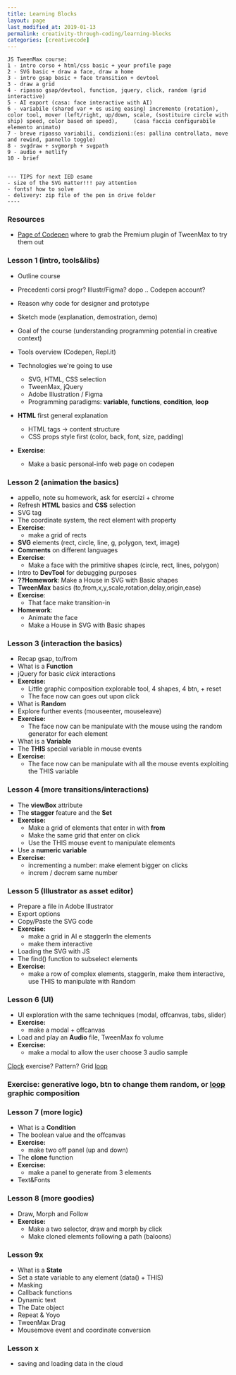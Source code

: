 ```yaml
---
title: Learning Blocks
layout: page
last_modified_at: 2019-01-13
permalink: creativity-through-coding/learning-blocks
categories: [creativecode]
---
```


```
JS TweenMax course:
1 - intro corso + html/css basic + your profile page
2 - SVG basic + draw a face, draw a home
3 - intro gsap basic + face transition + devtool
3 - draw a grid
4 - ripasso gsap/devtool, function, jquery, click, random (grid interactive) 
5 - AI export (casa: face interactive with AI)
6 - variabile (shared var + es using easing) incremento (rotation), color tool, mover (left/right, up/down, scale, (sostituire circle with ship) speed, color based on speed),     (casa faccia configurabile elemento animato)
7 - breve ripasso variabili, condizioni:(es: pallina controllata, move and rewind, pannello toggle)
8 - svgdraw + svgmorph + svgpath
9 - audio + netlify
10 - brief
```



```

--- TIPS for next IED esame
- size of the SVG matter!!! pay attention
- fonts! how to solve
- delivery: zip file of the pen in drive folder
----
```



### Resources

- [Page of Codepen](https://codepen.io/GreenSock/full/OPqpRJ/) where to grab the Premium plugin of TweenMax to try them out

### Lesson 1 (intro, tools&libs)

- Outline course

- Precedenti corsi progr? Illustr/Figma? dopo .. Codepen account?

- Reason why code for designer and prototype

- Sketch mode (explanation, demostration, demo)

- Goal of the course (understanding programming potential in creative context)

- Tools overview (Codepen, Repl.it)

- Technologies we're going to use
  - SVG, HTML, CSS selection
  - TweenMax, jQuery
  - Adobe Illustration / Figma
  - Programming paradigms: **variable**, **functions**, **condition**, **loop**

- **HTML** first general explanation

  - HTML tags -> content structure
  - CSS props style first (color, back, font, size, padding)

- **Exercise**:

  - Make a basic personal-info web page on codepen

  

### Lesson 2 (animation the basics)

- appello, note su homework, ask for esercizi + chrome
- Refresh **HTML** basics and **CSS** selection
- SVG tag
- The coordinate system, the rect element with property
- **Exercise**: 
  - make a grid of rects
- **SVG** elements (rect, circle, line, g, polygon, text, image)
- **Comments** on different languages
- **Exercise**:
  - Make a face with the primitive shapes (circle, rect, lines, polygon)
- Intro to **DevTool** for debugging purposes
- **??Homework**: Make a House in SVG with Basic shapes
- **TweenMax** basics (to,from,x,y,scale,rotation,delay,origin,ease)
- **Exercise**: 
  - That face make transition-in
- **Homework**: 
  - Animate the face
  - Make a House in SVG with Basic shapes

### Lesson 3 (interaction the basics)

- Recap gsap, to/from
- What is a **Function**
- jQuery for basic *click* interactions
- **Exercise:** 
  - Little graphic composition explorable tool, 4 shapes, 4 btn, + reset 
  - The face now can goes out upon click 
- What is **Random**
- Explore further events (mouseenter, mouseleave)
- **Exercise:** 
  - The face now can be manipulate with the mouse using the random generator for each element
- What is a **Variable**
- The **THIS** special variable in mouse events
- **Exercise:** 
  - The face now can be manipulate with all the mouse events exploiting the THIS variable

### Lesson 4 (more transitions/interactions)

- The **viewBox** attribute
- The **stagger** feature and the **Set**
- **Exercise:** 
  - Make a grid of elements that enter in with **from**
  - Make the same grid that enter on click
  - Use the THIS mouse event to manipulate elements
- Use a **numeric variable**
- **Exercise:**
  - incrementing a number: make element bigger on clicks
  - increm / decrem same number

### Lesson 5 (Illustrator as asset editor)

- Prepare a file in Adobe Illustrator
- Export options
- Copy/Paste the SVG code
- **Exercise:**
  - make a grid in AI e staggerIn the elements
  - make them interactive
- Loading the SVG with JS
- The find() function to subselect elements
- **Exercise:**
  - make a row of complex elements, staggerIn, make them interactive, use THIS to manipulate with Random

### Lesson 6 (UI)

- UI exploration with the same techniques (modal, offcanvas, tabs, slider)
- **Exercise:**
  - make a modal + offcanvas
- Load and play an **Audio** file, TweenMax fo volume
- **Exercise:**
  - make a modal to allow the user choose 3 audio sample



[Clock](https://github.com/golanlevin/lectures/tree/master/lecture_clock) exercise? Pattern? Grid [loop](https://github.com/golanlevin/lectures/tree/master/lecture_loops)

### **Exercise**: generative logo, btn to change them random, or [loop](https://github.com/golanlevin/lectures/tree/master/lecture_loops) graphic composition



### Lesson 7 (more logic)

- What is a **Condition**
- The boolean value and the offcanvas
- **Exercise:**
  - make two off panel (up and down)
- The **clone** function
- **Exercise:**
  - make a panel to generate from 3 elements
- Text&Fonts



### Lesson 8 (more goodies)

- Draw, Morph and Follow
- **Exercise:**
  - Make a two selector, draw and morph by click
  - Make cloned elements following a path (baloons)

### Lesson 9x

- What is a **State**
- Set a state variable to any element (data() + THIS)
- Masking
- Callback functions
- Dynamic text
- The Date object
- Repeat & Yoyo
- TweenMax Drag
- Mousemove event and coordinate conversion

### Lesson x

- saving and loading data in the cloud
